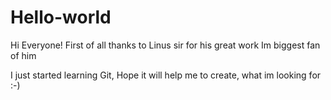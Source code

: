 # Hello-world

Hi Everyone!
First of all thanks to Linus sir for his great work
Im biggest fan of him

I just started learning Git, Hope it will help me to create, what im looking for :-)
